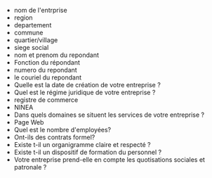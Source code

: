 - nom de l'entrprise
- region
- departement
- commune
- quartier/village
- siege social
- nom et prenom du repondant
- Fonction du répondant
- numero du repondant
- le couriel du repondant
- Quelle est la date de création de votre entreprise ?
- Quel est le régime juridique de votre entreprise ?
- registre de commerce
- NINEA
- Dans quels domaines se situent les services de votre entreprise ?
- Page Web
- Quel est le nombre d'employées?
- Ont-ils des contrats formel?
- Existe t-il un organigramme claire et respecté ?
- Existe t-il un dispositif de formation du personnel ? 
- Votre entreprise prend-elle en compte les quotisations sociales et patronale ?